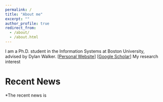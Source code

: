 ```yaml
---
permalink: /
title: "About me"
excerpt: ""
author_profile: true
redirect_from: 
  - /about/
  - /about.html
---
```


I am a Ph.D. student in the Information Systems at Boston University, advised by Dylan Walker. [[Personal Website](http://www.dylantwalker.com/)] [[Google Scholar](https://scholar.google.com/citations?user=Zxl8XVMAAAAJ&hl=en)]
My research interest


# Recent News
*The recent news is
